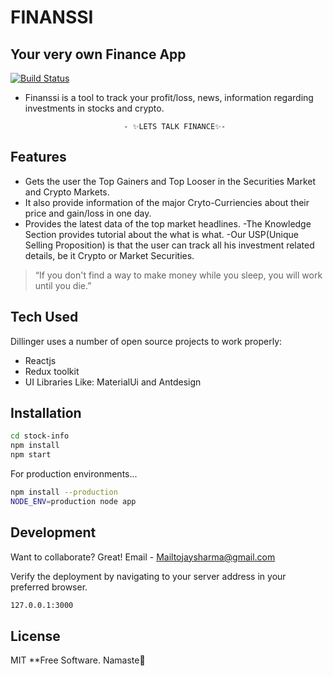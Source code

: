 # FINANSSI
## Your very own Finance App

[![Build Status](https://travis-ci.org/joemccann/dillinger.svg?branch=master)](https://travis-ci.org/joemccann/dillinger)
- Finanssi is a tool to track your profit/loss, news, information regarding investments in stocks and crypto. 

                            - ✨LETS TALK FINANCE✨-

## Features

- Gets the user the Top Gainers and Top Looser in the Securities Market and Crypto Markets.
- It also provide information of the major Cryto-Curriencies about their price and gain/loss in one day.
- Provides the latest data of the top market headlines.
-The Knowledge Section provides tutorial about the what is what. 
-Our USP(Unique Selling Proposition) is that the user can track all his investment related details, be it Crypto or Market Securities.


> “If you don't find a way to make money while you sleep, you will work until you die.”

## Tech Used

Dillinger uses a number of open source projects to work properly:

- Reactjs
- Redux toolkit
- UI Libraries Like: MaterialUi and Antdesign 

## Installation

```sh
cd stock-info
npm install
npm start
```
For production environments...

```sh
npm install --production
NODE_ENV=production node app
```

## Development

Want to collaborate? Great!
Email - Mailtojaysharma@gmail.com


Verify the deployment by navigating to your server address in
your preferred browser.
```sh
127.0.0.1:3000
```

## License

MIT
**Free Software. Namaste🙏